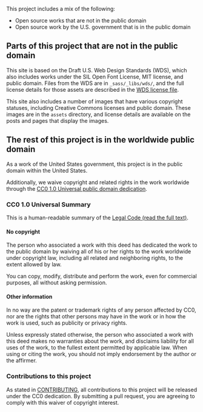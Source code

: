 This project includes a mix of the following:

* Open source works that are not in the public domain
* Open source work by the U.S. government that is in the public domain

## Parts of this project that are not in the public domain

This site is based on the Draft U.S. Web Design Standards (WDS), which also
includes works under the SIL Open Font License, MIT license, and public
domain. Files from the WDS are in `_sass/_libs/wds/`, and the full license
details for those assets are described in the [WDS license
file](https://github.com/18F/web-design-standards/blob/staging/LICENSE.md).

This site also includes a number of images that have various copyright
statuses, including Creative Commons licenses and public domain. These images
are in the `assets` directory, and license details are available on the posts
and pages that display the images.

## The rest of this project is in the worldwide public domain

As a work of the United States government, this project is in the public
domain within the United States.

Additionally, we waive copyright and related rights in the work worldwide
through the [CC0 1.0 Universal public domain
dedication](https://creativecommons.org/publicdomain/zero/1.0/).

### CC0 1.0 Universal Summary

This is a human-readable summary of the [Legal Code (read the full
text)](https://creativecommons.org/publicdomain/zero/1.0/legalcode).

#### No copyright

The person who associated a work with this deed has dedicated the work to the
public domain by waiving all of his or her rights to the work worldwide under
copyright law, including all related and neighboring rights, to the extent
allowed by law.

You can copy, modify, distribute and perform the work, even for commercial
purposes, all without asking permission.

#### Other information

In no way are the patent or trademark rights of any person affected by CC0,
nor are the rights that other persons may have in the work or in how the work
is used, such as publicity or privacy rights.

Unless expressly stated otherwise, the person who associated a work with this
deed makes no warranties about the work, and disclaims liability for all uses
of the work, to the fullest extent permitted by applicable law. When using or
citing the work, you should not imply endorsement by the author or the
affirmer.

### Contributions to this project

As stated in [CONTRIBUTING](CONTRIBUTING.md), all contributions to this
project will be released under the CC0 dedication. By submitting a pull
request, you are agreeing to comply with this waiver of copyright interest.
